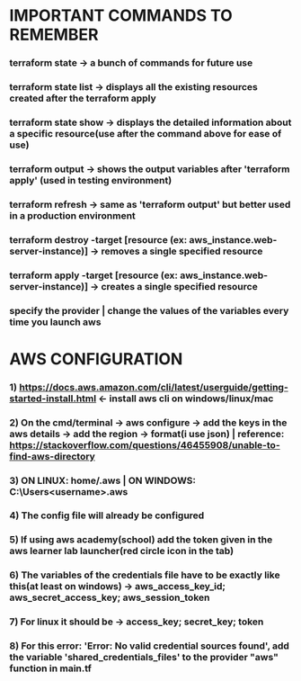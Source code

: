 # IMPORTANT COMMANDS TO REMEMBER #

### terraform state -> a bunch of commands for future use
### terraform state list -> displays all the existing resources created after the terraform apply
### terraform state show -> displays the detailed information about a specific resource(use after the command above for ease of use)
### terraform output -> shows the output variables after 'terraform apply' (used in testing environment)
### terraform refresh -> same as 'terraform output' but better used in a production environment
### terraform destroy -target [resource (ex: aws_instance.web-server-instance)] -> removes a single specified resource
### terraform apply -target [resource (ex: aws_instance.web-server-instance)] -> creates a single specified resource
### specify the provider | change the values of the variables every time you launch aws 




# AWS CONFIGURATION #

### 1) https://docs.aws.amazon.com/cli/latest/userguide/getting-started-install.html <- install aws cli on windows/linux/mac
### 2) On the cmd/terminal -> aws configure -> add the keys in the aws details -> add the region -> format(i use json) | reference: https://stackoverflow.com/questions/46455908/unable-to-find-aws-directory
### 3) ON LINUX: home/.aws | ON WINDOWS: C:\Users\<username>\.aws
### 4) The config file will already be configured
### 5) If using aws academy(school) add the token given in the aws learner lab launcher(red circle icon in the tab)
### 6) The variables of the credentials file have to be exactly like this(at least on windows) -> aws_access_key_id; aws_secret_access_key; aws_session_token
### 7) For linux it should be -> access_key; secret_key; token
### 8) For this error: 'Error: No valid credential sources found', add the variable 'shared_credentials_files' to the provider "aws" function in main.tf
